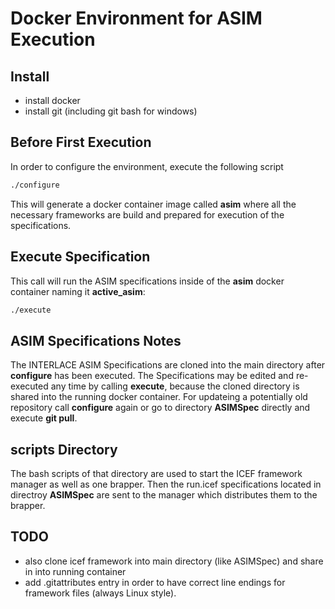 # Docker Environment for ASIM Execution

## Install

  * install docker
  * install git (including git bash for windows)

## Before First Execution

In order to configure the environment, execute the following script

```bash
./configure
```

This will generate a docker container image called **asim** where all the necessary frameworks are build and prepared for execution of the specifications.

## Execute Specification

This call will run the ASIM specifications inside of the **asim** docker container naming it **active_asim**:

```bash
./execute
```

## ASIM Specifications Notes

The INTERLACE ASIM Specifications are cloned into the main directory after **configure** has been executed. The Specifications may be edited and re-executed any time by calling **execute**, because the cloned directory is shared into the running docker container. For updateing a potentially old repository call **configure** again or go to directory **ASIMSpec** directly and execute **git pull**.

## scripts Directory

The bash scripts of that directory are used to start the ICEF framework manager as well as one brapper. Then the run.icef specifications located in directroy **ASIMSpec** are sent to the manager which distributes them to the brapper.

## TODO

 * also clone icef framework into main directory (like ASIMSpec) and share in into running container
 * add .gitattributes entry in order to have correct line endings for framework files (always Linux style).